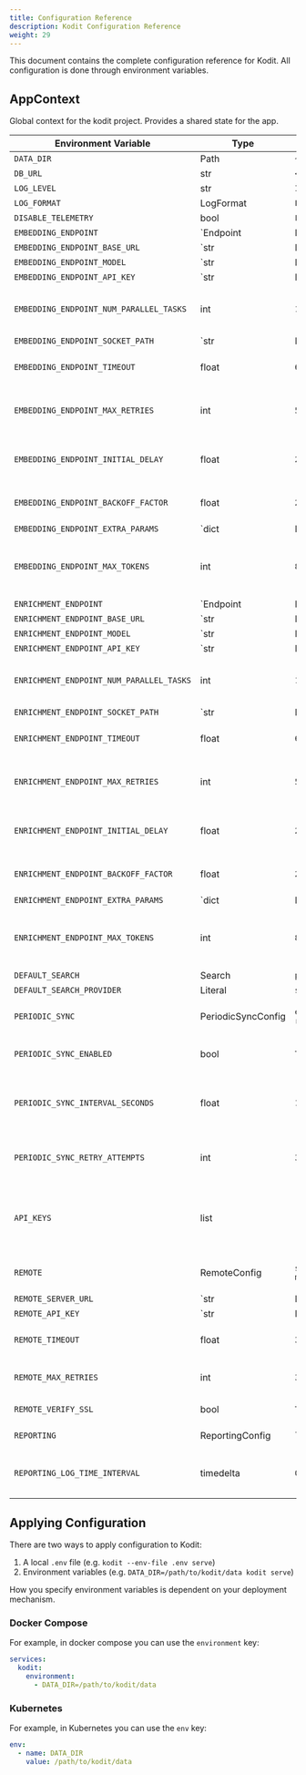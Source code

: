 ```yaml
---
title: Configuration Reference
description: Kodit Configuration Reference
weight: 29
---
```


This document contains the complete configuration reference for Kodit. All configuration is done through environment variables.

## AppContext

Global context for the kodit project. Provides a shared state for the app.

| Environment Variable | Type | Default | Description |
|---------------------|------|---------|-------------|
| `DATA_DIR` | Path | `~/.kodit` |  |
| `DB_URL` | str | `<lambda>()` |  |
| `LOG_LEVEL` | str | `INFO` |  |
| `LOG_FORMAT` | LogFormat | `LogFormat.PRETTY` |  |
| `DISABLE_TELEMETRY` | bool | `False` |  |
| `EMBEDDING_ENDPOINT` | `Endpoint | None` | `None` | Endpoint to use for embedding. |
| `EMBEDDING_ENDPOINT_BASE_URL` | `str | None` | `None` |  |
| `EMBEDDING_ENDPOINT_MODEL` | `str | None` | `None` | Model to use for the endpoint in litellm format (e.g. 'openai/text-embedding-3-small') |
| `EMBEDDING_ENDPOINT_API_KEY` | `str | None` | `None` |  |
| `EMBEDDING_ENDPOINT_NUM_PARALLEL_TASKS` | int | `10` | Number of parallel tasks to use for the endpoint |
| `EMBEDDING_ENDPOINT_SOCKET_PATH` | `str | None` | `None` | Unix socket path for local communication (e.g., /tmp/openai.sock) |
| `EMBEDDING_ENDPOINT_TIMEOUT` | float | `60` | Request timeout in seconds |
| `EMBEDDING_ENDPOINT_MAX_RETRIES` | int | `5` | Maximum number of retries for the endpoint |
| `EMBEDDING_ENDPOINT_INITIAL_DELAY` | float | `2.0` | Initial delay in seconds for the endpoint |
| `EMBEDDING_ENDPOINT_BACKOFF_FACTOR` | float | `2.0` | Backoff factor for the endpoint |
| `EMBEDDING_ENDPOINT_EXTRA_PARAMS` | `dict | None` | `None` | Extra provider-specific non-secret parameters for LiteLLM |
| `EMBEDDING_ENDPOINT_MAX_TOKENS` | int | `8000` | Conservative token limit for the embedding model |
| `ENRICHMENT_ENDPOINT` | `Endpoint | None` | `None` | Endpoint to use for enrichment. |
| `ENRICHMENT_ENDPOINT_BASE_URL` | `str | None` | `None` |  |
| `ENRICHMENT_ENDPOINT_MODEL` | `str | None` | `None` | Model to use for the endpoint in litellm format (e.g. 'openai/text-embedding-3-small') |
| `ENRICHMENT_ENDPOINT_API_KEY` | `str | None` | `None` |  |
| `ENRICHMENT_ENDPOINT_NUM_PARALLEL_TASKS` | int | `10` | Number of parallel tasks to use for the endpoint |
| `ENRICHMENT_ENDPOINT_SOCKET_PATH` | `str | None` | `None` | Unix socket path for local communication (e.g., /tmp/openai.sock) |
| `ENRICHMENT_ENDPOINT_TIMEOUT` | float | `60` | Request timeout in seconds |
| `ENRICHMENT_ENDPOINT_MAX_RETRIES` | int | `5` | Maximum number of retries for the endpoint |
| `ENRICHMENT_ENDPOINT_INITIAL_DELAY` | float | `2.0` | Initial delay in seconds for the endpoint |
| `ENRICHMENT_ENDPOINT_BACKOFF_FACTOR` | float | `2.0` | Backoff factor for the endpoint |
| `ENRICHMENT_ENDPOINT_EXTRA_PARAMS` | `dict | None` | `None` | Extra provider-specific non-secret parameters for LiteLLM |
| `ENRICHMENT_ENDPOINT_MAX_TOKENS` | int | `8000` | Conservative token limit for the embedding model |
| `DEFAULT_SEARCH` | Search | `provider='sqlite'` |  |
| `DEFAULT_SEARCH_PROVIDER` | Literal | `sqlite` |  |
| `PERIODIC_SYNC` | PeriodicSyncConfig | `enabled=True interval_seconds=1800 retry_attempts=3` | Periodic sync configuration |
| `PERIODIC_SYNC_ENABLED` | bool | `True` | Enable periodic sync |
| `PERIODIC_SYNC_INTERVAL_SECONDS` | float | `1800` | Interval between periodic syncs in seconds |
| `PERIODIC_SYNC_RETRY_ATTEMPTS` | int | `3` | Number of retry attempts for failed syncs |
| `API_KEYS` | list | `[]` | Comma-separated list of valid API keys (e.g. 'key1,key2') |
| `REMOTE` | RemoteConfig | `server_url=None api_key=None timeout=30.0 max_retries=3 verify_ssl=True` | Remote server configuration |
| `REMOTE_SERVER_URL` | `str | None` | `None` | Remote Kodit server URL |
| `REMOTE_API_KEY` | `str | None` | `None` | API key for authentication |
| `REMOTE_TIMEOUT` | float | `30.0` | Request timeout in seconds |
| `REMOTE_MAX_RETRIES` | int | `3` | Maximum retry attempts |
| `REMOTE_VERIFY_SSL` | bool | `True` | Verify SSL certificates |
| `REPORTING` | ReportingConfig | `log_time_interval=datetime.timedelta(seconds=5)` | Reporting configuration |
| `REPORTING_LOG_TIME_INTERVAL` | timedelta | `0:00:05` | Time interval to log progress in seconds |

## Applying Configuration

There are two ways to apply configuration to Kodit:

1. A local `.env` file (e.g. `kodit --env-file .env serve`)
2. Environment variables (e.g. `DATA_DIR=/path/to/kodit/data kodit serve`)

How you specify environment variables is dependent on your deployment mechanism.

### Docker Compose

For example, in docker compose you can use the `environment` key:

```yaml
services:
  kodit:
    environment:
      - DATA_DIR=/path/to/kodit/data
```

### Kubernetes

For example, in Kubernetes you can use the `env` key:

```yaml
env:
  - name: DATA_DIR
    value: /path/to/kodit/data
```
